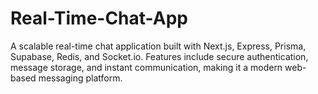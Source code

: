 # Real-Time-Chat-App
A scalable real-time chat application built with Next.js, Express, Prisma, Supabase, Redis, and Socket.io. Features include secure authentication, message storage, and instant communication, making it a modern web-based messaging platform.
